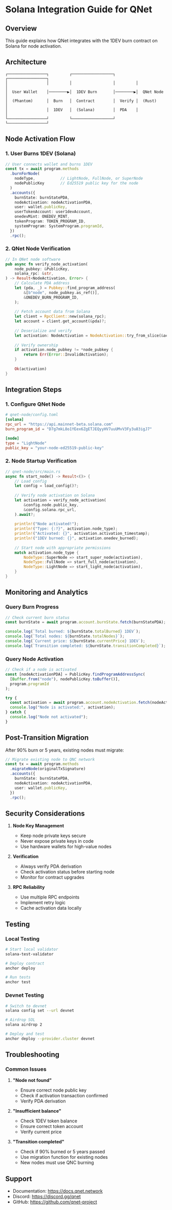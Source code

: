 # Solana Integration Guide for QNet

## Overview

This guide explains how QNet integrates with the 1DEV burn contract on Solana for node activation.

## Architecture

```
┌─────────────────┐         ┌──────────────────┐         ┌─────────────────┐
│                 │         │                  │         │                 │
│  User Wallet    │────────▶│  1DEV Burn       │────────▶│  QNet Node      │
│  (Phantom)      │  Burn   │  Contract        │  Verify │  (Rust)         │
│                 │  1DEV   │  (Solana)        │  PDA    │                 │
└─────────────────┘         └──────────────────┘         └─────────────────┘
```

## Node Activation Flow

### 1. User Burns 1DEV (Solana)
```typescript
// User connects wallet and burns 1DEV
const tx = await program.methods
  .burnForNode(
    nodeType,           // LightNode, FullNode, or SuperNode
    nodePublicKey       // Ed25519 public key for the node
  )
  .accounts({
    burnState: burnStatePDA,
    nodeActivation: nodeActivationPDA,
    user: wallet.publicKey,
    userTokenAccount: user1devAccount,
    onedevMint: ONEDEV_MINT,
    tokenProgram: TOKEN_PROGRAM_ID,
    systemProgram: SystemProgram.programId,
  })
  .rpc();
```

### 2. QNet Node Verification
```rust
// In QNet node software
pub async fn verify_node_activation(
    node_pubkey: &PublicKey,
    solana_rpc: &str,
) -> Result<NodeActivation, Error> {
    // Calculate PDA address
    let (pda, _) = Pubkey::find_program_address(
        &[b"node", node_pubkey.as_ref()],
        &ONEDEV_BURN_PROGRAM_ID,
    );
    
    // Fetch account data from Solana
    let client = RpcClient::new(solana_rpc);
    let account = client.get_account(&pda)?;
    
    // Deserialize and verify
    let activation: NodeActivation = NodeActivation::try_from_slice(&account.data)?;
    
    // Verify ownership
    if activation.node_pubkey != *node_pubkey {
        return Err(Error::InvalidActivation);
    }
    
    Ok(activation)
}
```

## Integration Steps

### 1. Configure QNet Node
```toml
# qnet-node/config.toml
[solana]
rpc_url = "https://api.mainnet-beta.solana.com"
burn_program_id = "D7g7mkL8o1YEex6ZgETJEQyyHV7uuUMvV3Fy3u83igJ7"

[node]
type = "LightNode"
public_key = "your-node-ed25519-public-key"
```

### 2. Node Startup Verification
```rust
// qnet-node/src/main.rs
async fn start_node() -> Result<()> {
    // Load config
    let config = load_config()?;
    
    // Verify node activation on Solana
    let activation = verify_node_activation(
        &config.node.public_key,
        &config.solana.rpc_url,
    ).await?;
    
    println!("Node activated!");
    println!("Type: {:?}", activation.node_type);
    println!("Activated: {}", activation.activation_timestamp);
    println!("1DEV burned: {}", activation.onedev_burned);
    
    // Start node with appropriate permissions
    match activation.node_type {
        NodeType::SuperNode => start_super_node(activation),
        NodeType::FullNode => start_full_node(activation),
        NodeType::LightNode => start_light_node(activation),
    }
}
```

## Monitoring and Analytics

### Query Burn Progress
```typescript
// Check current burn status
const burnState = await program.account.burnState.fetch(burnStatePDA);

console.log(`Total burned: ${burnState.totalBurned} 1DEV`);
console.log(`Total nodes: ${burnState.totalNodes}`);
console.log(`Current price: ${burnState.currentPrice} 1DEV`);
console.log(`Transition completed: ${burnState.transitionCompleted}`);
```

### Query Node Activation
```typescript
// Check if a node is activated
const [nodeActivationPDA] = PublicKey.findProgramAddressSync(
  [Buffer.from("node"), nodePublicKey.toBuffer()],
  program.programId
);

try {
  const activation = await program.account.nodeActivation.fetch(nodeActivationPDA);
  console.log("Node is activated:", activation);
} catch {
  console.log("Node not activated");
}
```

## Post-Transition Migration

After 90% burn or 5 years, existing nodes must migrate:

```typescript
// Migrate existing node to QNC network
const tx = await program.methods
  .migrateNode(originalTxSignature)
  .accounts({
    burnState: burnStatePDA,
    nodeActivation: nodeActivationPDA,
    user: wallet.publicKey,
  })
  .rpc();
```

## Security Considerations

1. **Node Key Management**
   - Keep node private keys secure
   - Never expose private keys in code
   - Use hardware wallets for high-value nodes

2. **Verification**
   - Always verify PDA derivation
   - Check activation status before starting node
   - Monitor for contract upgrades

3. **RPC Reliability**
   - Use multiple RPC endpoints
   - Implement retry logic
   - Cache activation data locally

## Testing

### Local Testing
```bash
# Start local validator
solana-test-validator

# Deploy contract
anchor deploy

# Run tests
anchor test
```

### Devnet Testing
```bash
# Switch to devnet
solana config set --url devnet

# Airdrop SOL
solana airdrop 2

# Deploy and test
anchor deploy --provider.cluster devnet
```

## Troubleshooting

### Common Issues

1. **"Node not found"**
   - Ensure correct node public key
   - Check if activation transaction confirmed
   - Verify PDA derivation

2. **"Insufficient balance"**
   - Check 1DEV token balance
   - Ensure correct token account
   - Verify current price

3. **"Transition completed"**
   - Check if 90% burned or 5 years passed
   - Use migration function for existing nodes
   - New nodes must use QNC burning

## Support

- Documentation: https://docs.qnet.network
- Discord: https://discord.gg/qnet
- GitHub: https://github.com/qnet-project 